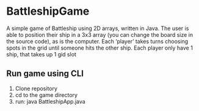 # BattleshipGame
A simple game of Battleship using 2D arrays, written in Java. 
The user is able to position their ship in a 3x3 array (you can change the board size in the source code), as is the computer.
Each ‘player’ takes turns choosing spots in the grid until someone hits the other ship.
Each player only have 1 ship, that takes up 1 gid slot

## Run game using CLI

1. Clone repository
2. cd to the game directory
3. run: java BattleshipApp.java